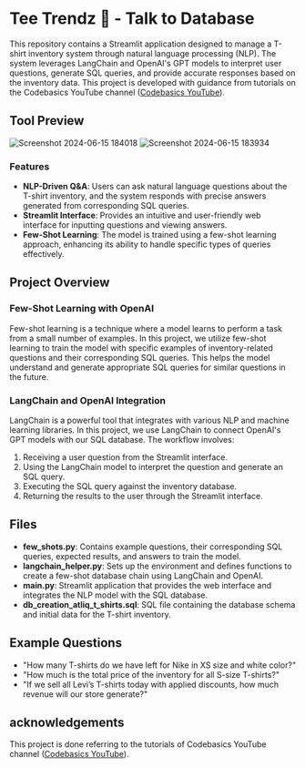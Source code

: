 # Tee Trendz 👕 - Talk to Database

This repository contains a Streamlit application designed to manage a T-shirt inventory system through natural language processing (NLP). The system leverages LangChain and OpenAI's GPT models to interpret user questions, generate SQL queries, and provide accurate responses based on the inventory data. This project is developed with guidance from tutorials on the Codebasics YouTube channel ([Codebasics YouTube](https://www.youtube.com/@codebasics)).

## Tool Preview

![Screenshot 2024-06-15 184018](https://github.com/MihiruthS/Talk-To-Database/assets/166645514/022df4c8-4a55-4ef3-a552-b64220787853)
![Screenshot 2024-06-15 183934](https://github.com/MihiruthS/Talk-To-Database/assets/166645514/9d147386-c5fa-491e-9023-67a51a3b4625)

### Features
- **NLP-Driven Q&A**: Users can ask natural language questions about the T-shirt inventory, and the system responds with precise answers generated from corresponding SQL queries.
- **Streamlit Interface**: Provides an intuitive and user-friendly web interface for inputting questions and viewing answers.
- **Few-Shot Learning**: The model is trained using a few-shot learning approach, enhancing its ability to handle specific types of queries effectively.

## Project Overview

### Few-Shot Learning with OpenAI
Few-shot learning is a technique where a model learns to perform a task from a small number of examples. In this project, we utilize few-shot learning to train the model with specific examples of inventory-related questions and their corresponding SQL queries. This helps the model understand and generate appropriate SQL queries for similar questions in the future.

### LangChain and OpenAI Integration
LangChain is a powerful tool that integrates with various NLP and machine learning libraries. In this project, we use LangChain to connect OpenAI's GPT models with our SQL database. The workflow involves:
1. Receiving a user question from the Streamlit interface.
2. Using the LangChain model to interpret the question and generate an SQL query.
3. Executing the SQL query against the inventory database.
4. Returning the results to the user through the Streamlit interface.

## Files
- **few_shots.py**: Contains example questions, their corresponding SQL queries, expected results, and answers to train the model.
- **langchain_helper.py**: Sets up the environment and defines functions to create a few-shot database chain using LangChain and OpenAI.
- **main.py**: Streamlit application that provides the web interface and integrates the NLP model with the SQL database.
- **db_creation_atliq_t_shirts.sql**: SQL file containing the database schema and initial data for the T-shirt inventory.

## Example Questions
- "How many T-shirts do we have left for Nike in XS size and white color?"
- "How much is the total price of the inventory for all S-size T-shirts?"
- "If we sell all Levi’s T-shirts today with applied discounts, how much revenue will our store generate?"

## acknowledgements

This project is done referring to the tutorials of Codebasics YouTube channel ([Codebasics YouTube](https://www.youtube.com/@codebasics)).
